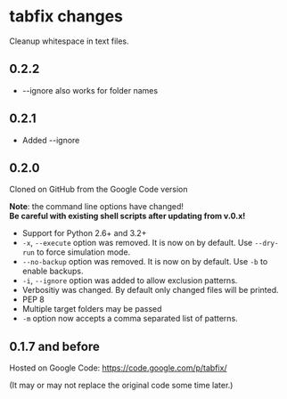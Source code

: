 tabfix changes
==============


Cleanup whitespace in text files.

## 0.2.2
  - --ignore also works for folder names

## 0.2.1
  - Added --ignore

## 0.2.0
Cloned on GitHub from the Google Code version 

**Note**: the command line options have changed!  
**Be careful with existing shell scripts after updating from v.0.x!** 

  - Support for Python 2.6+ and 3.2+
  - `-x`, `--execute` option was removed. It is now on by default.
    Use `--dry-run` to force simulation mode.
  - `--no-backup` option was removed. It is now on by default.
    Use `-b` to enable backups.
  - `-i`, `--ignore` option was added to allow exclusion patterns.
  - Verbositiy was changed. By default only changed files will be printed.
  - PEP 8
  - Multiple target folders may be passed
  - `-m` option now accepts a comma separated list of patterns.

## 0.1.7 and before
Hosted on Google Code: https://code.google.com/p/tabfix/

(It may or may not replace the original code some time later.)